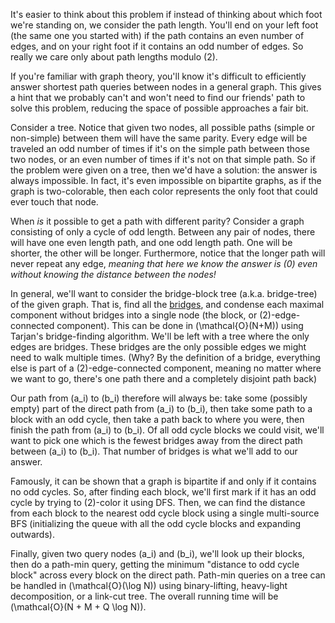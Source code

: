 It's easier to think about this problem if instead of thinking about which foot we're standing on, we consider the path length. You'll end on your left foot (the same one you started with) if the path contains an even number of edges, and on your right foot if it contains an odd number of edges. So really we care only about path lengths modulo \(2\).

If you're familiar with graph theory, you'll know it's difficult to efficiently answer shortest path queries between nodes in a general graph. This gives a hint that we probably can't and won't need to find our friends' path to solve this problem, reducing the space of possible approaches a fair bit.

Consider a tree. Notice that given two nodes, all possible paths (simple or non-simple) between them will have the same parity. Every edge will be traveled an odd number of times if it's on the simple path between those two nodes, or an even number of times if it's not on that simple path. So if the problem were given on a tree, then we'd have a solution: the answer is always impossible. In fact, it's even impossible on bipartite graphs, as if the graph is two-colorable, then each color represents the only foot that could ever touch that node.

When *is* it possible to get a path with different parity? Consider a graph consisting of only a cycle of odd length. Between any pair of nodes, there will have one even length path, and one odd length path. One will be shorter, the other will be longer. Furthermore, notice that the longer path will never repeat any edge, *meaning that here we know the answer is \(0\) even without knowing the distance between the nodes!*

In general, we'll want to consider the bridge-block tree (a.k.a. bridge-tree) of the given graph. That is, find all the [bridges](https://en.wikipedia.org/wiki/Bridge\_(graph_theory)), and condense each maximal component without bridges into a single node (the block, or \(2\)-edge-connected component). This can be done in \(\mathcal{O}(N+M)\) using Tarjan's bridge-finding algorithm. We'll be left with a tree where the only edges are bridges. These bridges are the only possible edges we might need to walk multiple times. (Why? By the definition of a bridge, everything else is part of a \(2\)-edge-connected component, meaning no matter where we want to go, there's one path there and a completely disjoint path back)

Our path from \(a_i\) to \(b_i\) therefore will always be: take some (possibly empty) part of the direct path from \(a_i\) to \(b_i\), then take some path to a block with an odd cycle, then take a path back to where you were, then finish the path from \(a_i\) to \(b_i\). Of all odd cycle blocks we could visit, we'll want to pick one which is the fewest bridges away from the direct path between \(a_i\) to \(b_i\). That number of bridges is what we'll add to our answer.

Famously, it can be shown that a graph is bipartite if and only if it contains no odd cycles. So, after finding each block, we'll first mark if it has an odd cycle by trying to \(2\)-color it using DFS. Then, we can find the distance from each block to the nearest odd cycle block using a single multi-source BFS (initializing the queue with all the odd cycle blocks and expanding outwards).

Finally, given two query nodes \(a_i\) and \(b_i\), we'll look up their blocks, then do a path-min query, getting the minimum "distance to odd cycle block" across every block on the direct path. Path-min queries on a tree can be handled in \(\mathcal{O}(\log N\)\) using binary-lifting, heavy-light decomposition, or a link-cut tree. The overall running time will be \(\mathcal{O}(N + M + Q \log N)\).
